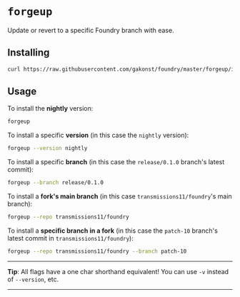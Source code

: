 # `forgeup`

Update or revert to a specific Foundry branch with ease.

## Installing

```sh
curl https://raw.githubusercontent.com/gakonst/foundry/master/forgeup/install | bash
```

## Usage

To install the **nightly** version:

```sh
forgeup
```

To install a specific **version** (in this case the `nightly` version):

```sh
forgeup --version nightly
```

To install a specific **branch** (in this case the `release/0.1.0` branch's latest commit):

```sh
forgeup --branch release/0.1.0
```

To install a **fork's main branch** (in this case `transmissions11/foundry`'s main branch):

```sh
forgeup --repo transmissions11/foundry
```

To install a **specific branch in a fork** (in this case the `patch-10` branch's latest commit in `transmissions11/foundry`):

```sh
forgeup --repo transmissions11/foundry --branch patch-10
```

---

**Tip**: All flags have a one char shorthand equivalent! You can use `-v` instead of `--version`, etc.

---
